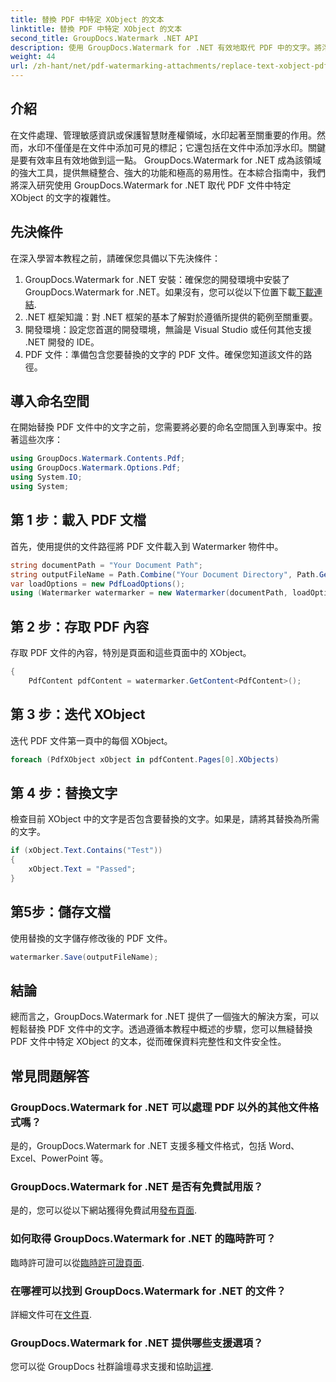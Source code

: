 ```yaml
---
title: 替換 PDF 中特定 XObject 的文本
linktitle: 替換 PDF 中特定 XObject 的文本
second_title: GroupDocs.Watermark .NET API
description: 使用 GroupDocs.Watermark for .NET 有效地取代 PDF 中的文字。將浮水印無縫整合到您的 .NET 應用程式中。
weight: 44
url: /zh-hant/net/pdf-watermarking-attachments/replace-text-xobject-pdf/
---
```

## 介紹
在文件處理、管理敏感資訊或保護智慧財產權領域，水印起著至關重要的作用。然而，水印不僅僅是在文件中添加可見的標記；它還包括在文件中添加浮水印。關鍵是要有效率且有效地做到這一點。 GroupDocs.Watermark for .NET 成為該領域的強大工具，提供無縫整合、強大的功能和極高的易用性。在本綜合指南中，我們將深入研究使用 GroupDocs.Watermark for .NET 取代 PDF 文件中特定 XObject 的文字的複雜性。
## 先決條件
在深入學習本教程之前，請確保您具備以下先決條件：
1.  GroupDocs.Watermark for .NET 安裝：確保您的開發環境中安裝了 GroupDocs.Watermark for .NET。如果沒有，您可以從以下位置下載[下載連結](https://releases.groupdocs.com/Watermark/net/).
2. .NET 框架知識：對 .NET 框架的基本了解對於遵循所提供的範例至關重要。
3. 開發環境：設定您首選的開發環境，無論是 Visual Studio 或任何其他支援 .NET 開發的 IDE。
4. PDF 文件：準備包含您要替換的文字的 PDF 文件。確保您知道該文件的路徑。

## 導入命名空間
在開始替換 PDF 文件中的文字之前，您需要將必要的命名空間匯入到專案中。按著這些次序：

```csharp
using GroupDocs.Watermark.Contents.Pdf;
using GroupDocs.Watermark.Options.Pdf;
using System.IO;
using System;
```
## 第 1 步：載入 PDF 文檔
首先，使用提供的文件路徑將 PDF 文件載入到 Watermarker 物件中。
```csharp
string documentPath = "Your Document Path";
string outputFileName = Path.Combine("Your Document Directory", Path.GetFileName(documentPath));
var loadOptions = new PdfLoadOptions();
using (Watermarker watermarker = new Watermarker(documentPath, loadOptions))
```
## 第 2 步：存取 PDF 內容
存取 PDF 文件的內容，特別是頁面和這些頁面中的 XObject。
```csharp
{
    PdfContent pdfContent = watermarker.GetContent<PdfContent>();
```
## 第 3 步：迭代 XObject
迭代 PDF 文件第一頁中的每個 XObject。
```csharp
foreach (PdfXObject xObject in pdfContent.Pages[0].XObjects)
```
## 第 4 步：替換文字
檢查目前 XObject 中的文字是否包含要替換的文字。如果是，請將其替換為所需的文字。
```csharp
if (xObject.Text.Contains("Test"))
{
    xObject.Text = "Passed";
}
```
## 第5步：儲存文檔
使用替換的文字儲存修改後的 PDF 文件。
```csharp
watermarker.Save(outputFileName);
```

## 結論
總而言之，GroupDocs.Watermark for .NET 提供了一個強大的解決方案，可以輕鬆替換 PDF 文件中的文字。透過遵循本教程中概述的步驟，您可以無縫替換 PDF 文件中特定 XObject 的文本，從而確保資料完整性和文件安全性。
## 常見問題解答
### GroupDocs.Watermark for .NET 可以處理 PDF 以外的其他文件格式嗎？
是的，GroupDocs.Watermark for .NET 支援多種文件格式，包括 Word、Excel、PowerPoint 等。
### GroupDocs.Watermark for .NET 是否有免費試用版？
是的，您可以從以下網站獲得免費試用[發布頁面](https://releases.groupdocs.com/).
### 如何取得 GroupDocs.Watermark for .NET 的臨時許可？
臨時許可證可以從[臨時許可證頁面](https://purchase.groupdocs.com/temporary-license/).
### 在哪裡可以找到 GroupDocs.Watermark for .NET 的文件？
詳細文件可在[文件頁](https://tutorials.groupdocs.com/Watermark/net/).
### GroupDocs.Watermark for .NET 提供哪些支援選項？
您可以從 GroupDocs 社群論壇尋求支援和協助[這裡](https://forum.groupdocs.com/c/watermark/19).